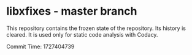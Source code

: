 # libxfixes - master branch

This repository contains the frozen state of the repository.
Its history is cleared. It is used only for static code
analysis with Codacy.

Commit Time: 1727404739